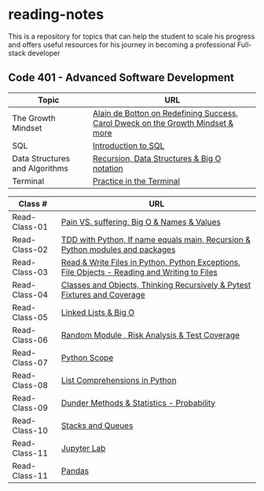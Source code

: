# reading-notes

 This is a repository for topics that can help the student to scale his progress and offers useful resources for his journey in becoming a professional Full-stack developer

## Code 401 - Advanced Software Development

| **Topic** | **URL** |
| -------- | -----------|
| The Growth Mindset |[Alain de Botton on Redefining Success, Carol Dweck on the Growth Mindset & more](./The%20Growth%20Mindset/red-the-growth-mindset.md)|
| SQL |[Introduction to SQL](./SQL-Practice/read-SQL%20commands.md)|
| Data Structures and Algorithms |[Recursion, Data Structures & Big O notation](./Data%20Structures%20and%20Algorithms/read-data-structures.md)|
| Terminal |[Practice in the Terminal](./Terminal/read-terminal-practice.md)|

| **Class #** | **URL** |
| ----------------- | -------------------------|
|   Read-Class-01   |[Pain VS. suffering, Big O & Names & Values](./Read-Class-01.md)|
|   Read-Class-02   |[TDD with Python, If name equals main, Recursion & Python modules and packages](./Read-Class-02.md)|
|   Read-Class-03   |[Read & Write Files in Python, Python Exceptions, File Objects - Reading and Writing to Files](./Read-Class-03.md)|
|   Read-Class-04   |[Classes and Objects, Thinking Recursively & Pytest Fixtures and Coverage](./Read-Class-04.md)|
|   Read-Class-05   |[Linked Lists & Big O](./Read-Class-05.md)|
|   Read-Class-06   |[Random Module , Risk Analysis & Test Coverage](./Read-Class-06.md)|
|   Read-Class-07   |[Python Scope](./Read-Class-07.md)|
|   Read-Class-08   |[List Comprehensions in Python](./Read-class-08.md)|
|   Read-Class-09   |[Dunder Methods & Statistics - Probability](./Read-Class-09.md)|
|   Read-Class-10   |[Stacks and Queues](./Read-Class-10.md)
|   Read-Class-11   |[Jupyter Lab](./Read-Class-11.md)
|   Read-Class-11   |[Pandas](./Read-class-12.md)